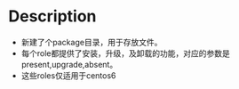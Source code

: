 Description
====
* 新建了个package目录，用于存放文件。
* 每个role都提供了安装，升级，及卸载的功能，对应的参数是present,upgrade,absent。
* 这些roles仅适用于centos6

